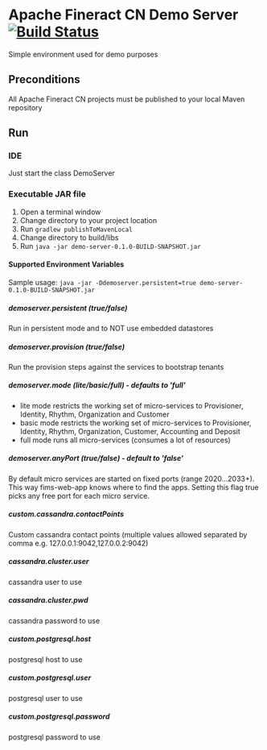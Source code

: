 # Apache Fineract CN Demo Server [![Build Status](https://api.travis-ci.com/apache/fineract-cn-demo-server.svg?branch=develop)](https://travis-ci.com/apache/fineract-cn-demo-server)
Simple environment used for demo purposes

## Preconditions
All Apache Fineract CN projects must be published to your local Maven repository

## Run
### IDE
Just start the class DemoServer

### Executable JAR file
1. Open a terminal window
2. Change directory to your project location
3. Run `gradlew publishToMavenLocal`
4. Change directory to build/libs
5. Run `java -jar demo-server-0.1.0-BUILD-SNAPSHOT.jar`

#### Supported Environment Variables

Sample usage: `java -jar -Ddemoserver.persistent=true demo-server-0.1.0-BUILD-SNAPSHOT.jar`

##### demoserver.persistent (true/false)
Run in persistent mode and to NOT use embedded datastores

##### demoserver.provision (true/false)
Run the provision steps against the services to bootstrap tenants

##### demoserver.mode (lite/basic/full) - defaults to 'full'
* lite mode restricts the working set of micro-services to Provisioner, Identity, Rhythm, Organization and Customer
* basic mode restricts the working set of micro-services to Provisioner, Identity, Rhythm, Organization, Customer, Accounting and Deposit
* full mode runs all micro-services (consumes a lot of resources)

##### demoserver.anyPort (true/false) - default to 'false'
By default micro services are started on fixed ports (range 2020...2033+).
This way fims-web-app knows where to find the apps.
Setting this flag true picks any free port for each micro service.

##### custom.cassandra.contactPoints
Custom cassandra contact points (multiple values allowed separated by comma e.g. 127.0.0.1:9042,127.0.0.2:9042)

##### cassandra.cluster.user
cassandra user to use

##### cassandra.cluster.pwd
cassandra password to use

##### custom.postgresql.host
postgresql host to use

##### custom.postgresql.user
postgresql user to use

##### custom.postgresql.password
postgresql password to use

